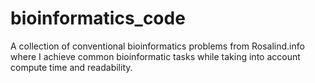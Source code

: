 # bioinformatics_code
A collection of conventional bioinformatics problems from Rosalind.info where I achieve common bioinformatic tasks while taking into account compute time and readability.
